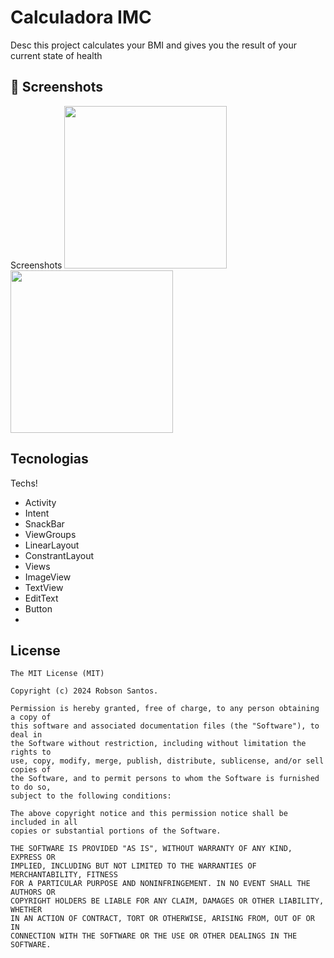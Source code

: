 # Calculadora IMC
Desc
this project calculates your BMI and gives you the result of your current state of health


## :camera_flash: Screenshots
<!-- You can add more screenshots here if you like -->
Screenshots
<img src="https://github.com/robsonjso/CalculatorIMC/assets/125934032/a0e77e8b-26f4-4af9-bbd5-33af561fdacf" width= 260 />
<img src="https://github.com/robsonjso/CalculatorIMC/assets/125934032/2180efc1-b3ca-4f9b-8ef9-88488bce9e4b" width= 260 />


## Tecnologias
Techs!
- Activity
- Intent
- SnackBar
- ViewGroups
- LinearLayout
- ConstrantLayout
- Views
- ImageView
- TextView
- EditText
- Button
- 



## License
```
The MIT License (MIT)

Copyright (c) 2024 Robson Santos.

Permission is hereby granted, free of charge, to any person obtaining a copy of
this software and associated documentation files (the "Software"), to deal in
the Software without restriction, including without limitation the rights to
use, copy, modify, merge, publish, distribute, sublicense, and/or sell copies of
the Software, and to permit persons to whom the Software is furnished to do so,
subject to the following conditions:

The above copyright notice and this permission notice shall be included in all
copies or substantial portions of the Software.

THE SOFTWARE IS PROVIDED "AS IS", WITHOUT WARRANTY OF ANY KIND, EXPRESS OR
IMPLIED, INCLUDING BUT NOT LIMITED TO THE WARRANTIES OF MERCHANTABILITY, FITNESS
FOR A PARTICULAR PURPOSE AND NONINFRINGEMENT. IN NO EVENT SHALL THE AUTHORS OR
COPYRIGHT HOLDERS BE LIABLE FOR ANY CLAIM, DAMAGES OR OTHER LIABILITY, WHETHER
IN AN ACTION OF CONTRACT, TORT OR OTHERWISE, ARISING FROM, OUT OF OR IN
CONNECTION WITH THE SOFTWARE OR THE USE OR OTHER DEALINGS IN THE SOFTWARE.
```
